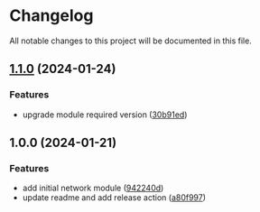 # Changelog

All notable changes to this project will be documented in this file.

## [1.1.0](https://github.com/cawcaw253/terraform-aws-network/compare/v1.0.0...v1.1.0) (2024-01-24)


### Features

* upgrade module required version ([30b91ed](https://github.com/cawcaw253/terraform-aws-network/commit/30b91ed776c5ef0447d1cac69a638b34ad5f9ace))

## 1.0.0 (2024-01-21)


### Features

* add initial network module ([942240d](https://github.com/cawcaw253/terraform-aws-network/commit/942240d73b530f055621f4185960ea76f574b1ce))
* update readme and add release action ([a80f997](https://github.com/cawcaw253/terraform-aws-network/commit/a80f997b1296f6b0bf022a85351bd060a5aa57e9))
